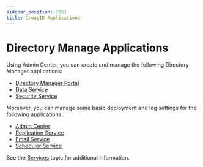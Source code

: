 ```yaml
---
sidebar_position: 7261
title: GroupID Applications
---
```


# Directory Manage Applications

Using Admin Center, you can create and manage the following Directory Manager applications:

* [Directory Manager Portal](Overview "Directory Manager Portal")
* [Data Service](../Service/DataService/Overview "Data Service")
* [Security Service](../Service/SecurityService/Overview "Security Service")

Moreover, you can manage some basic deployment and log settings for the following applications:

* [Admin Center](../Service/AdminCenter "Admin Center")
* [Replication Service](../Service/ReplicationService "Replication Service")
* [Email Service](../Service/EmailService "Email Service")
* [Scheduler Service](../Service/SchedulerService "Scheduler Service")

See the [Services](../Service/Overview "Services") topic for additional information.